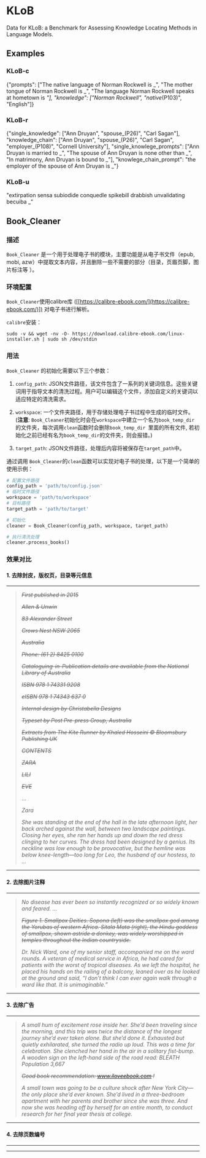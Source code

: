 # KLoB
Data for KLoB: a Benchmark for Assessing Knowledge Locating Methods in Language Models.

## Examples
### KLoB-c
  {"prompts": ["The native language of Norman Rockwell is _", "The mother tongue of Norman Rockwell is _", "The language Norman Rockwell speaks at hometown is _"], "knowledge": ["Norman Rockwell", "native_(P103)", "English"]}

### KLoB-r
  {"single_knowledge": ["Ann Druyan", "spouse_(P26)", "Carl Sagan"], "knowledge_chain": ["Ann Druyan", "spouse_(P26)", "Carl Sagan", "employer_(P108)", "Cornell University"], "single_knowlege_prompts": ["Ann Druyan is married to _", "The spouse of Ann Druyan is none other than _", "In matrimony, Ann Druyan is bound to _"], "knowlege_chain_prompt": "the employer of the spouse of Ann Druyan is _"}

### KLoB-u
  "extirpation sensa subiodide conquedle spikebill drabbish unvalidating becuiba _"


## Book_Cleaner
### 描述

`Book_Cleaner` 是一个用于处理电子书的模块，主要功能是从电子书文件（epub, mobi, azw）中提取文本内容，并且删除一些不需要的部分（目录，页眉页脚，图片标注等 ）。

### 环境配置

`Book_Cleaner`使用calibre库 ([[https://calibre-ebook.com/](https://calibre-ebook.com/)]) 对电子书进行解析。

`calibre`安装：

`sudo -v && wget -nv -O- https://download.calibre-ebook.com/linux-installer.sh | sudo sh /dev/stdin`

### 用法
`Book_Cleaner` 的初始化需要以下三个参数：

1. `config_path`: JSON文件路径，该文件包含了一系列的关键词信息。这些关键词用于指导文本的清洗过程。用户可以编辑这个文件，添加自定义的关键词以适应特定的清洗需求。

2. `workspace`: 一个文件夹路径，用于存储处理电子书过程中生成的临时文件。(**注意**: `Book_Cleaner`初始化时会在`workspace`中建立一个名为`book_temp_dir`的文件夹，每次调用`clean`函数时会删除`book_temp_dir `里面的所有文件, 若初始化之前已经有名为`book_temp_dir`的文件夹，则会报错。)

3. `target_path`: JSON文件路径，处理后内容将被保存在`target_path`中。

通过调用 `Book_Cleaner`的`clean`函数可以实现对电子书的处理，以下是一个简单的使用示例：

```python
# 配置文件路径
config_path = 'path/to/config.json'
# 临时文件路径
workspace = 'path/to/workspace'
# 目标路径
target_path = 'path/to/target'

# 初始化
cleaner = Book_Cleaner(config_path, workspace, target_path)

# 执行清洗处理
cleaner.process_books()
```

### 效果对比
#### 1. 去除封皮，版权页，目录等元信息
***
>~~*First published in 2015*~~
> 
>~~*Allen & Unwin*~~
> 
>~~*83 Alexander Street*~~
> 
>~~*Crows Nest NSW 2065*~~
> 
>~~*Australia*~~
> 
>~~*Phone: (61 2) 8425 0100*~~
> 
>~~*Cataloguing-in-Publication details are available from the National Library of Australia*~~
> 
>~~*ISBN 978 1 74331 9208*~~
> 
>~~*eISBN 978 1 74343 637 0*~~
> 
>~~*Internal design by Christabella Designs*~~
> 
>~~*Typeset by Post Pre-press Group, Australia*~~
> 
>~~*Extracts from The Kite Runner by Khaled Hosseini © Bloomsbury Publishing UK*~~
> 
>~~*CONTENTS*~~
> 
>~~*ZARA*~~
> 
>~~*LILI*~~
> 
>~~*EVE*~~
> 
>...
> 
>*Zara*
> 
>*She was standing at the end of the hall in the late afternoon light, her back arched against the wall, between two landscape paintings. Closing her eyes, she ran her hands up and down the red dress clinging to her curves. The dress had been designed by a genius. Its neckline was low enough to be provocative, but the hemline was below knee-length—too long for Leo, the husband of our hostess, to …*
***
#### 2. 去除图片注释
***
>*No disease has ever been so instantly recognized or so widely known and feared. …*
>
>~~*Figure 1. Smallpox Deities. Sopona (left) was the smallpox god among the Yorubas of western Africa. Sitala Mata (right), the Hindu goddess of smallpox, shown astride a donkey, was widely worshipped in temples throughout the Indian countryside.*~~
>
>*Dr. Nick Ward, one of my senior staff, accompanied me on the ward rounds. A veteran of medical service in Africa, he had cared for patients with the worst of tropical diseases. As we left the hospital, he placed his hands on the railing of a balcony, leaned over as he looked at the ground and said, “I don’t think I can ever again walk through a ward like that. It is unimaginable.”*
***

#### 3. 去除广告
***
>*A small hum of excitement rose inside her. She’d been traveling since the morning, and this trip was twice the distance of the longest journey she’d ever taken alone. But she’d done it. Exhausted but quietly exhilarated, she turned the radio up loud. This was a time for celebration. She clenched her hand in the air in a solitary fist-bump.*
>*A wooden sign on the left-hand side of the road read: BLEATH Population 3,667*
>
>~~*Good book recommendation: www.iloveebook.com !*~~
>
>*A small town was going to be a culture shock after New York City—the only place she’d ever known. She’d lived in a three-bedroom apartment with her parents and brother since she was three. And now she was heading off by herself for an entire month, to conduct research for her final year thesis at college.*
***
#### 4. 去除页数编号
***
***

